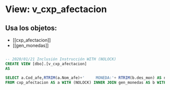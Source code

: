 # View: v_cxp_afectacion

## Usa los objetos:
- [[cxp_afectacion]]
- [[gen_monedas]]

```sql

-- 2020/01/21 Inclusión Instrucción WITH (NOLOCK)
CREATE VIEW [dbo].[v_cxp_afectacion] 
AS

SELECT a.Cod_afe,RTRIM(a.Nom_afe)+'     MONEDA:'+ RTRIM(b.des_mon) AS nombre,a.tip_mon
FROM cxp_afectacion AS a WITH (NOLOCK) INNER JOIN gen_monedas AS b WITH (NOLOCK) ON A.tip_mon=B.cod_mon

```
